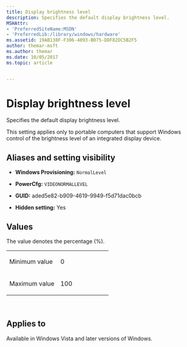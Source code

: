 ```yaml
---
title: Display brightness level
description: Specifies the default display brightness level.
MSHAttr:
- 'PreferredSiteName:MSDN'
- 'PreferredLib:/library/windows/hardware'
ms.assetid: 19AB138F-F306-4093-B075-DDF82DC5B2F5
author: themar-msft
ms.author: themar
ms.date: 10/05/2017
ms.topic: article


---
```


# Display brightness level


Specifies the default display brightness level.

This setting applies only to portable computers that support Windows control of the brightness level of an integrated display device.

## <span id="Aliases_and_setting_visibility"></span><span id="aliases_and_setting_visibility"></span><span id="ALIASES_AND_SETTING_VISIBILITY"></span>Aliases and setting visibility


-   **Windows Provisioning:** `NormalLevel         `

-   **PowerCfg:** `VIDEONORMALLEVEL           `

-   **GUID:** aded5e82-b909-4619-9949-f5d71dac0bcb

-   **Hidden setting:** Yes

## <span id="Values"></span><span id="values"></span><span id="VALUES"></span>Values


The value denotes the percentage (%).

<table>
<colgroup>
<col width="50%" />
<col width="50%" />
</colgroup>
<tbody>
<tr class="odd">
<td><p>Minimum value</p></td>
<td><p>0</p></td>
</tr>
<tr class="even">
<td><p>Maximum value</p></td>
<td><p>100</p></td>
</tr>
</tbody>
</table>

 

## <span id="Applies_to"></span><span id="applies_to"></span><span id="APPLIES_TO"></span>Applies to


Available in Windows Vista and later versions of Windows.
